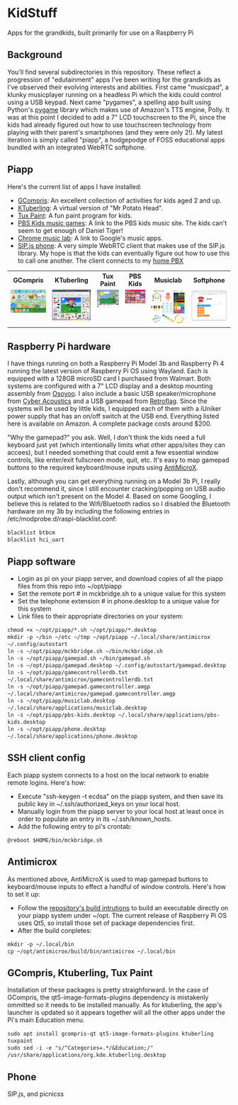 # KidStuff
Apps for the grandkids, built primarily for use on a Raspberry Pi

## Background
You'll find several subdirectories in this repository.  These reflect a progression of "edutainment" apps I've been writing for the grandkids as I've observed their evolving interests and abilities.  First came "musicpad", a klunky musicplayer running on a headless Pi which the kids could control using a USB keypad.  Next came "pygames", a spelling app built using Python's [pygame](https://www.pygame.org/) library which makes use of Amazon's TTS engine, Polly.  It was at this point I decided to add a 7" LCD touchscreen to the Pi, since the kids had already figured out how to use touchscreen technology from playing with their parent's smartphones (and they were only 2!).  My latest iteration is simply called "piapp", a hodgepodge of FOSS educational apps bundled with an integrated WebRTC softphone.

## Piapp
Here's the current list of apps I have installed:
+ [GCompris](https://www.gcompris.net/): An excellent collection of activities for kids aged 2 and up.
+ [KTuberling](https://apps.kde.org/ktuberling/): A virtual version of "Mr Potato Head".
+ [Tux Paint](https://tuxpaint.org/): A fun paint program for kids.
+ [PBS Kids music games](https://pbskids.org/games/music): A link to the PBS kids music site.  The kids can't seem to get enough of Daniel Tiger!
+ [Chrome music lab](https://musiclab.chromeexperiments.com/): A link to Google's music apps.
+ [SIP.js phone](https://sipjs.com/): A very simple WebRTC client that makes use of the SIP.js library.  My hope is that the kids can eventually figure out how to use this to call one another.  The client connects to my [home PBX](https://pbxmyhome.mckblog.net)

<table>
  <tr>
    <th>GCompris</th>
    <th>KTuberling</th>
    <th>Tux Paint</th>
    <th>PBS Kids</th>
    <th>Musiclab</th>
    <th>Softphone</th>
  </tr>
  <tr>
    <td valign="top">
      <img width=200 src="https://github.com/glmck13/KidStuff/blob/main/gcompris.png">
    </td>
    <td valign="top">
      <img width=200 src="https://github.com/glmck13/KidStuff/blob/main/ktuberling.png">
    </td>
    <td valign="top">
      <img width=200 src="https://github.com/glmck13/KidStuff/blob/main/tuxpaint.png">
    </td>
    <td valign="top">
      <img width=200 src="https://github.com/glmck13/KidStuff/blob/main/pbskids.png">
    </td>
    <td valign="top">
      <img width=200 src="https://github.com/glmck13/KidStuff/blob/main/musiclab.jpg">
    </td>
    <td valign="top">
      <img width=200 src="https://github.com/glmck13/KidStuff/blob/main/phone.png">
    </td>
  </tr>
</table>

## Raspberry Pi hardware
I have things running on both a Raspberry Pi Model 3b and Raspberry Pi 4 running the latest version of Raspberry Pi OS using Wayland.  Each is equipped with a 128GB microSD card I purchased from Walmart. Both systems are configured with a 7" LCD display and a desktop mounting assembly from [Osoyoo](https://osoyoo.com/).  I also include a basic USB speaker/microphone from [Cyber Acoustics](https://www.cyberacoustics.com/) and a USB gamepad from [Retroflag](https://retroflag.com/). Since the systems will be used by little kids, I equipped each of them with a iUniker power supply that has an on/off switch at the USB end. Everything listed here is available on Amazon.  A complete package costs around $200.

"Why the gamepad?" you ask.  Well, I don't think the kids need a full keyboard just yet (which intentionally limits what other apps/sites they can accees), but I needed something that could emit a few essential window controls, like enter/exit fullscreen mode, quit, etc.  It's easy to map gamepad buttons to the required keyboard/mouse inputs using [AntiMicroX](https://github.com/AntiMicroX/antimicrox).

Lastly, although you can get everything running on a Model 3b Pi, I really don't recommend it, since I still encounter cracking/popping on USB audio output which isn't present on the Model 4. Based on some Googling, I believe this is related to the Wifi/Bluetooth radios so I disabled the Bluetooth hardware on my 3b by including the following entries in /etc/modprobe.d/raspi-blacklist.conf:
```
blacklist btbcm
blacklist hci_uart
```
## Piapp software
+ Login as pi on your piapp server, and download copies of all the piapp files from this repo into ~/opt/piapp
+ Set the remote port # in mckbridge.sh to a unique value for this system
+ Set the telephone extension # in phone.desktop to a unique value for this system
+ Link files to their appropriate directories on your system:
```
chmod +x ~/opt/piapp/*.sh ~/opt/piapp/*.desktop
mkdir -p ~/bin ~/etc ~/tmp ~/opt/piapp ~/.local/share/antimicrox ~/.config/autostart
ln -s ~/opt/piapp/mckbridge.sh ~/bin/mckbridge.sh
ln -s ~/opt/piapp/gamepad.sh ~/bin/gamepad.sh
ln -s ~/opt/piapp/gamepad.desktop ~/.config/autostart/gamepad.desktop
ln -s ~/opt/piapp/gamecontrollerdb.txt ~/.local/share/antimicrox/gamecontrollerdb.txt
ln -s ~/opt/piapp/gamepad.gamecontroller.amgp ~/.local/share/antimicrox/gamepad.gamecontroller.amgp
ln -s ~/opt/piapp/musiclab.desktop ~/.local/share/applications/musiclab.desktop
ln -s ~/opt/piapp/pbs-kids.desktop ~/.local/share/applications/pbs-kids.desktop
ln -s ~/opt/piapp/phone.desktop ~/.local/share/applications/phone.desktop
```

## SSH client config
Each piapp system connects to a host on the local network to enable remote logins.  Here's how:
+ Execute "ssh-keygen -t ecdsa" on the piapp system, and then save its public key in ~/.ssh/authorized_keys on your local host.
+ Manually login from the piapp server to your local host at least once in order to populate an entry in its ~/.ssh/known_hosts.
+ Add the following entry to pi's crontab:
```
@reboot $HOME/bin/mckbridge.sh
```

## Antimicrox
As mentioned above, AntiMicroX is used to map gamepad buttons to keyboard/mouse inputs to effect a handful of window controls.  Here's how to set it up:
+ Follow the [repository's build intrutions](https://github.com/AntiMicroX/antimicrox/blob/master/BUILDING.md) to build an executable directly on your piapp system under ~/opt.  The current release of Raspberry Pi OS uses Qt5, so install those set of package dependencies first.
+ After the build conpletes:
```
mkdir -p ~/.local/bin
cp ~/opt/antimicrox/build/bin/antimicrox ~/.local/bin
```

## GCompris, Ktuberling, Tux Paint
Installation of these packages is pretty straighforward.  In the case of GCompris, the qt5-image-formats-plugins dependency is mistakenly ommitted so it needs to be installed manually.  As for ktuberling, the app's launcher is updated so it appears together will all the other apps under the Pi's main Education menu.
```
sudo apt install gcompris-qt qt5-image-formats-plugins ktuberling tuxpaint
sudo sed -i -e "s/^Categories=.*/&Education;/" /usr/share/applications/org.kde.ktuberling.desktop
```

## Phone
SIP.js, and picnicss
